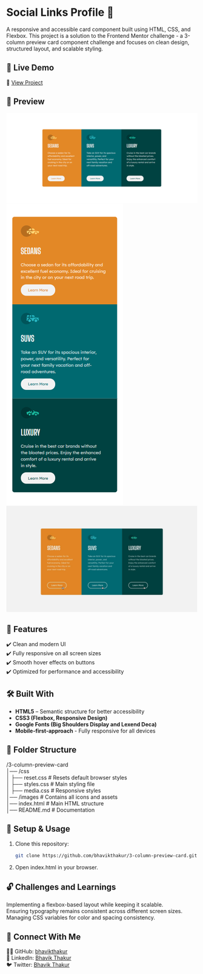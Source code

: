 # Social Links Profile 🚗   

A responsive and accessible card component built using HTML, CSS, and Flexbox. This project is a solution to the Frontend Mentor challenge - a 3-column preview card component challenge and focuses on clean design, structured layout, and scalable styling.

## 🚀 Live Demo  
🔗 [View Project](https://bhavikthakur.github.io/3-column-preview-card/)  

## 📸 Preview  
![Project Screenshot](./design/desktop-view.png)  
![Project Screenshot](./design/mobile-view.png)  
![Project Screenshot](./design/active-states.jpg)  

## 📌 Features  
✔️ Clean and modern UI  
✔️ Fully responsive on all screen sizes  
✔️ Smooth hover effects on buttons  
✔️ Optimized for performance and accessibility  

## 🛠️ Built With  
- **HTML5**  – Semantic structure for better accessibility  <br>
- **CSS3 (Flexbox, Responsive Design)**    <br>
- **Google Fonts (Big Shoulders Display and Lexend Deca)**    <br>
- **Mobile-first-approach** - Fully responsive for all devices

  
## 📂 Folder Structure  
/3-column-preview-card     <br>
│── /css  <br>
│   ├── reset.css   # Resets default browser styles <br>
│   ├── styles.css  # Main styling file <br>
│   ├── media.css   # Responsive styles <br>
│── /images        # Contains all icons and assets <br>
│── index.html     # Main HTML structure <br>
│── README.md      # Documentation <br>



## 🔧 Setup & Usage  
1. Clone this repository:  
   ```bash
   git clone https://github.com/bhavikthakur/3-column-preview-card.git
2. Open index.html in your browser. 

## 🔓 Challenges and Learnings  
Implementing a flexbox-based layout while keeping it scalable. <br>
Ensuring typography remains consistent across different screen sizes. <br>
Managing CSS variables for color and spacing consistency.  <br>


## 🤝 Connect With Me  
👨‍💻 GitHub: [bhavikthakur](https://github.com/bhavikthakur)  <br>
💼 LinkedIn: [Bhavik Thakur](https://www.linkedin.com/in/bhavik-thakur/)  <br>
🐦 Twitter: [Bhavik Thakur](https://x.com/BhavikkThakur)  <br>
